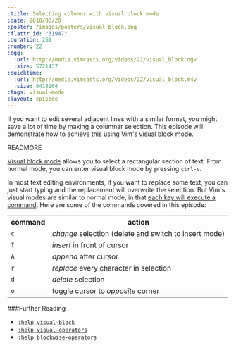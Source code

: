 ```yaml
--- 
:title: Selecting columns with visual block mode
:date: 2010/06/20
:poster: /images/posters/visual_block.png
:flattr_id: "31947"
:duration: 261
:number: 22
:ogg: 
  :url: http://media.vimcasts.org/videos/22/visual_block.ogv
  :size: 5721437
:quicktime: 
  :url: http://media.vimcasts.org/videos/22/visual_block.m4v
  :size: 8418264
:tags: visual-mode
:layout: episode
---
```


If you want to edit several adjacent lines with a similar format, you might save a lot of time by making a columnar selection. This episode will demonstrate how to achieve this using Vim's visual block mode.


READMORE


[Visual block mode][v_block] allows you to select a rectangular section of text. From normal mode, you can enter visual block mode by pressing `ctrl-v`. 

In most text editing environments, if you want to replace some text, you can just start typing and the replacement will overwrite the selection. But Vim's visual modes are similar to normal mode, in that [each key will execute a command][v_commands]. Here are some of the commands covered in this episode:

<table>
  <tr>
    <th>command</th>
    <th>action</th>
  </tr>
  <tr>
    <td><code>c</code></td>
    <td><em>change</em> selection (delete and switch to insert mode)</td>
  </tr>
  <tr>
    <td><code>I</code></td>
    <td><em>insert</em> in front of cursor</td>
  </tr>
  <tr>
    <td><code>A</code></td>
    <td><em>append</em> after cursor</td>
  </tr>
  <tr>
    <td><code>r</code></td>
    <td><em>replace</em> every character in selection</td>
  </tr>
  <tr>
    <td><code>d</code></td>
    <td><em>delete</em> selection</td>
  </tr>
  <tr>
    <td><code>o</code></td>
    <td>toggle cursor to <em>opposite</em> corner</td>
  </tr>
</table>


###Further Reading

* [`:help visual-block`][v_block]
* [`:help visual-operators`][v_commands]
* [`:help blockwise-operators`][v_operators]

[v_block]: http://vimdoc.sourceforge.net/htmldoc/visual.html#visual-block
[v_operators]: http://vimdoc.sourceforge.net/htmldoc/visual.html#blockwise-operators
[v_commands]: http://vimdoc.sourceforge.net/htmldoc/visual.html#visual-operators
